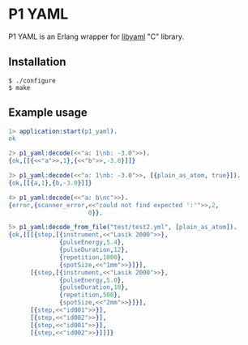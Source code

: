 # P1 YAML

P1 YAML is an Erlang wrapper for [libyaml](http://pyyaml.org/wiki/LibYAML) "C" library.

## Installation

    $ ./configure
    $ make

## Example usage

```erlang
1> application:start(p1_yaml).
ok

2> p1_yaml:decode(<<"a: 1\nb: -3.0">>).
{ok,[[{<<"a">>,1},{<<"b">>,-3.0}]]}

3> p1_yaml:decode(<<"a: 1\nb: -3.0">>, [{plain_as_atom, true}]).
{ok,[[{a,1},{b,-3.0}]]}

4> p1_yaml:decode(<<"a: b\nc">>).  
{error,{scanner_error,<<"could not find expected ':'">>,2,
                      0}}.

5> p1_yaml:decode_from_file("test/test2.yml", [plain_as_atom]).
{ok,[[[{step,[{instrument,<<"Lasik 2000">>},
              {pulseEnergy,5.4},
              {pulseDuration,12},
              {repetition,1000},
              {spotSize,<<"1mm">>}]}],
      [{step,[{instrument,<<"Lasik 2000">>},
              {pulseEnergy,5.0},
              {pulseDuration,10},
              {repetition,500},
              {spotSize,<<"2mm">>}]}],
      [{step,<<"id001">>}],
      [{step,<<"id002">>}],
      [{step,<<"id001">>}],
      [{step,<<"id002">>}]]]}
```

